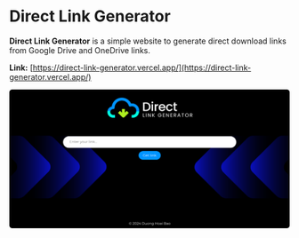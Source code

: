 # Direct Link Generator

**Direct Link Generator** is a simple website to generate direct download links from Google Drive and OneDrive links.

**Link:** [https://direct-link-generator.vercel.app/](https://direct-link-generator.vercel.app/)

![](./screen.png)
